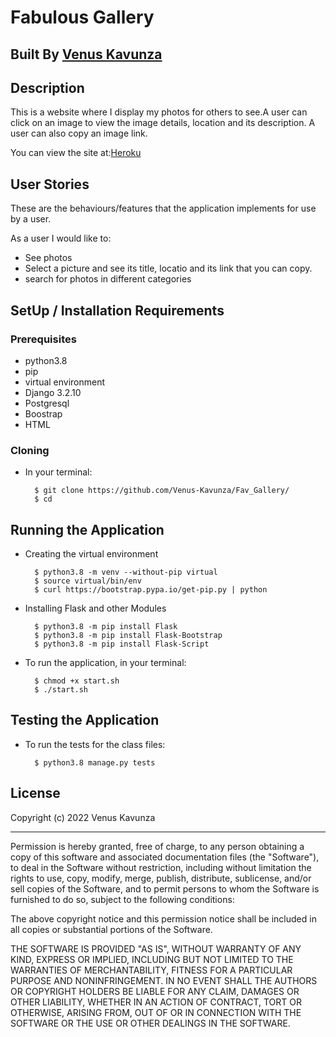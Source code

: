 # Fabulous Gallery

## Built By [Venus Kavunza](https://github.com/Venus-Kavunza/)

## Description
This is a website where I display my photos for others to see.A user can click on an image to view the image details, location and its description. A user can also copy an image link.

You can view the site at:[Heroku](https://..com/)

## User Stories
These are the behaviours/features that the application implements for use by a user.

As a user I would like to:
* See photos
* Select a picture and see its title, locatio and its link that you can copy.
* search for photos in different categories

## SetUp / Installation Requirements
### Prerequisites
* python3.8
* pip
* virtual environment
* Django 3.2.10
* Postgresql
* Boostrap
* HTML

### Cloning
* In your terminal:

        $ git clone https://github.com/Venus-Kavunza/Fav_Gallery/
        $ cd 

## Running the Application
* Creating the virtual environment

        $ python3.8 -m venv --without-pip virtual
        $ source virtual/bin/env
        $ curl https://bootstrap.pypa.io/get-pip.py | python

* Installing Flask and other Modules

        $ python3.8 -m pip install Flask
        $ python3.8 -m pip install Flask-Bootstrap
        $ python3.8 -m pip install Flask-Script


* To run the application, in your terminal:

        $ chmod +x start.sh
        $ ./start.sh

## Testing the Application
* To run the tests for the class files:

        $ python3.8 manage.py tests


## License

Copyright (c) 2022 Venus Kavunza

------------

Permission is hereby granted, free of charge, to any person obtaining a copy of this software and associated documentation files (the "Software"), to deal in the Software without restriction, including without limitation the rights to use, copy, modify, merge, publish, distribute, sublicense, and/or sell copies of the Software, and to permit persons to whom the Software is furnished to do so, subject to the following conditions:

The above copyright notice and this permission notice shall be included in all copies or substantial portions of the Software.

THE SOFTWARE IS PROVIDED "AS IS", WITHOUT WARRANTY OF ANY KIND, EXPRESS OR IMPLIED, INCLUDING BUT NOT LIMITED TO THE WARRANTIES OF MERCHANTABILITY, FITNESS FOR A PARTICULAR PURPOSE AND NONINFRINGEMENT. IN NO EVENT SHALL THE AUTHORS OR COPYRIGHT HOLDERS BE LIABLE FOR ANY CLAIM, DAMAGES OR OTHER LIABILITY, WHETHER IN AN ACTION OF CONTRACT, TORT OR OTHERWISE, ARISING FROM, OUT OF OR IN CONNECTION WITH THE SOFTWARE OR THE USE OR OTHER DEALINGS IN THE SOFTWARE.